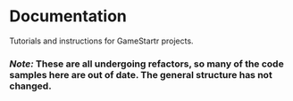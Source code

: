 # Documentation

Tutorials and instructions for GameStartr projects.

### *Note:* These are all undergoing refactors, so many of the code samples here are out of date. The general structure has not changed.
